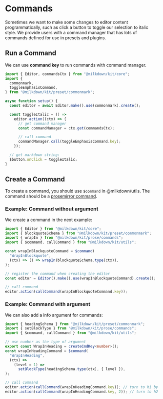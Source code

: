 # Commands

Sometimes we want to make some changes to editor content programmatically, such as click a button to toggle our selection to italic style.
We provide users with a command manager that has lots of commands defined for use in presets and plugins.

## Run a Command

We can use **command key** to run commands with command manager.

```typescript
import { Editor, commandsCtx } from "@milkdown/kit/core";
import {
  commonmark,
  toggleEmphasisCommand,
} from "@milkdown/kit/preset/commonmark";

async function setup() {
  const editor = await Editor.make().use(commonmark).create();

  const toggleItalic = () =>
    editor.action((ctx) => {
      // get command manager
      const commandManager = ctx.get(commandsCtx);

      // call command
      commandManager.call(toggleEmphasisCommand.key);
    });

  // get markdown string:
  $button.onClick = toggleItalic;
}
```

## Create a Command

To create a command, you should use `$command` in @milkdown/utils.
The command should be a [prosemirror command](https://prosemirror.net/docs/guide/#commands).

### Example: Command without argument

We create a command in the next example:

```typescript
import { Editor } from "@milkdown/kit/core";
import { blockquoteSchema } from "@milkdown/kit/preset/commonmark";
import { wrapIn } from "@milkdown/kit/prose/commands";
import { $command, callCommand } from "@milkdown/kit/utils";

const wrapInBlockquoteCommand = $command(
  "WrapInBlockquote",
  (ctx) => () => wrapIn(blockquoteSchema.type(ctx)),
);

// register the command when creating the editor
const editor = Editor().make().use(wrapInBlockquoteCommand).create();

// call command
editor.action(callCommand(wrapInBlockquoteCommand.key));
```

### Example: Command with argument

We can also add a info argument for commands:

```typescript
import { headingSchema } from "@milkdown/kit/preset/commonmark";
import { setBlockType } from "@milkdown/kit/prose/commands";
import { $command, callCommand } from "@milkdown/kit/utils";

// use number as the type of argument
export const WrapInHeading = createCmdKey<number>();
const wrapInHeadingCommand = $command(
  "WrapInHeading",
  (ctx) =>
    (level = 1) =>
      setBlockType(headingSchema.type(ctx), { level }),
);

// call command
editor.action(callCommand(wrapInHeadingCommand.key)); // turn to h1 by default
editor.action(callCommand(wrapInHeadingCommand.key, 2)); // turn to h2
```
